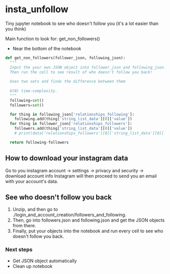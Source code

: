 # insta_unfollow

Tiny jupyter notebook to see who doesn't follow you (it's a lot easier than you think)

Main function to look for: get_non_followers()
- Near the bottom of the notebook

```python
def get_non_followers(follower_json, following_json):
  """
  Input the your own JSON object into follower_json and following_json.
  Then run the cell to see result of who doesn't follow you back!
  
  Uses two sets and finds the difference between them 
  
  O(N) time-complexity.
  """
  following=set()
  followers=set()

  for thing in following_json['relationships_following']:
    following.add(thing['string_list_data'][0]['value'])
  for thing in follower_json['relationships_followers']:
    followers.add(thing['string_list_data'][0]['value'])
    # print(data['relationships_followers'][0]['string_list_data'][0]['value'])

  return following-followers
````

## How to download your instagram data
Go to you instagram account -> settings -> privacy and security -> download account info
Instagram will then proceed to send you an email with your account's data.

## See who doesn't follow you back
1. Unzip, and then go to ./login_and_account_creation/followers_and_following.
2. Then, go into followers.json and following.json and get the JSON objects from there. 
3. Finally, put your objects into the notebook and run every cell to see who doesn't follow you back.


### Next steps
* Get JSON object automatically
* Clean up notebook
